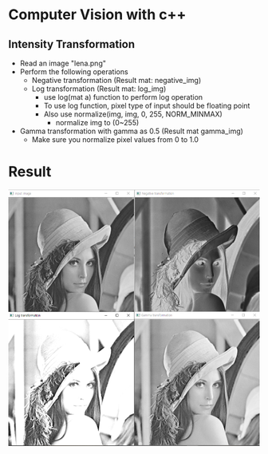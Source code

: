# Computer Vision with c++

## Intensity Transformation

- Read an image "lena.png"
- Perform the following operations
    - Negative transformation (Result mat: negative_img)
    - Log transformation (Result mat: log_img)
        * use log(mat a) function to perform log operation
        * To use log function, pixel type of input should be floating point
        * Also use normalize(img, img, 0, 255, NORM_MINMAX)
            - normalize img to (0~255)
- Gamma transformation with gamma as 0.5 (Result mat gamma_img)
    - Make sure you normalize pixel values from 0 to 1.0

# Result

![Result](/강의2/result.PNG)